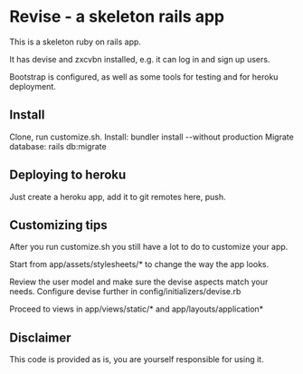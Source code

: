 # Revise - a skeleton rails app

This is a skeleton ruby on rails app.

It has devise and zxcvbn installed, e.g. it can log in and sign up users.

Bootstrap is configured, as well as some tools for testing and for 
heroku deployment.

## Install

Clone, run customize.sh.
Install: bundler install --without production
Migrate database: rails db:migrate

## Deploying to heroku

Just create a heroku app, add it to git remotes here, push.

## Customizing tips

After you run customize.sh you still have a lot to do 
to customize your app.

Start from app/assets/stylesheets/* to change the way the app looks.

Review the user model and make sure the devise aspects match your needs.
Configure devise further in config/initializers/devise.rb

Proceed to views in app/views/static/* and app/layouts/application*


## Disclaimer

This code is provided as is, you are yourself responsible for
using it.
